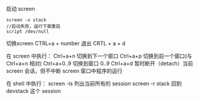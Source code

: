 启动 screen

 ```
 screen -x stack
 //启动失败，运行下面重启
 script /dev/null

 ```

切换screen
CTRL+a + number
退出
CRTL + a + d


在 screen 中执行：
Ctrl+a+n 切换到下一个窗口
Ctrl+a+p 切换到前一个窗口(与 Ctrl+a+n 相对)
Ctrl+a+0..9 切换到窗口 0..9
Ctrl+a+d 暂时断开（detach）当前 screen 会话，但不中断 screen 窗口中程序的运行


在 shell 中执行： 
screen -ls  列出当前所有的 session
screen -r stack  回到 devstack 这个 session

